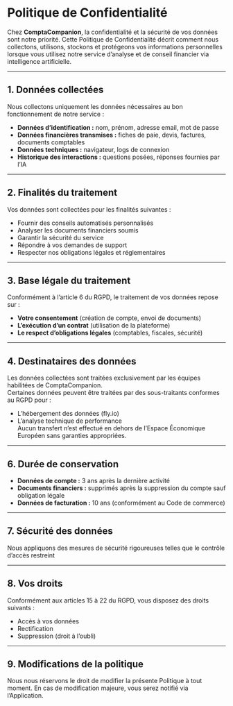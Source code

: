 # Politique de Confidentialité  

Chez **ComptaCompanion**, la confidentialité et la sécurité de vos données sont notre priorité. Cette Politique de Confidentialité décrit comment nous collectons, utilisons, stockons et protégeons vos informations personnelles lorsque vous utilisez notre service d’analyse et de conseil financier via intelligence artificielle.

---

## 1. Données collectées

Nous collectons uniquement les données nécessaires au bon fonctionnement de notre service :  
- **Données d’identification :** nom, prénom, adresse email, mot de passe  
- **Données financières transmises :** fiches de paie, devis, factures, documents comptables  
- **Données techniques :** navigateur, logs de connexion  
- **Historique des interactions :** questions posées, réponses fournies par l’IA  

---

## 2. Finalités du traitement

Vos données sont collectées pour les finalités suivantes :  
- Fournir des conseils automatisés personnalisés  
- Analyser les documents financiers soumis  
- Garantir la sécurité du service  
- Répondre à vos demandes de support  
- Respecter nos obligations légales et réglementaires

---

## 3. Base légale du traitement

Conformément à l’article 6 du RGPD, le traitement de vos données repose sur :  
- **Votre consentement** (création de compte, envoi de documents)  
- **L’exécution d’un contrat** (utilisation de la plateforme)  
- **Le respect d’obligations légales** (comptables, fiscales, sécurité)

---

## 4. Destinataires des données

Les données collectées sont traitées exclusivement par les équipes habilitées de ComptaCompanion.  
Certaines données peuvent être traitées par des sous-traitants conformes au RGPD pour :  
- L’hébergement des données (fly.io)  
- L’analyse technique de performance  
Aucun transfert n’est effectué en dehors de l’Espace Économique Européen sans garanties appropriées.

---

## 6. Durée de conservation

- **Données de compte :** 3 ans après la dernière activité 
- **Documents financiers :** supprimés après la suppression du compte sauf obligation légale  
- **Données de facturation :** 10 ans (conformément au Code de commerce)

---

## 7. Sécurité des données

Nous appliquons des mesures de sécurité rigoureuses telles que le contrôle d’accès restreint  

---

## 8. Vos droits

Conformément aux articles 15 à 22 du RGPD, vous disposez des droits suivants :  
- Accès à vos données  
- Rectification  
- Suppression (droit à l’oubli)  

---

## 9. Modifications de la politique

Nous nous réservons le droit de modifier la présente Politique à tout moment. En cas de modification majeure, vous serez notifié via l’Application.